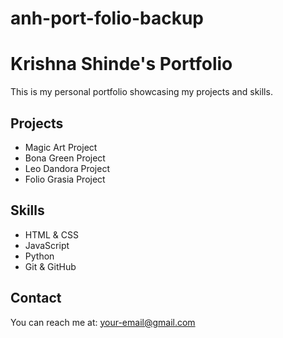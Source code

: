 # anh-port-folio-backup

# Krishna Shinde's Portfolio

This is my personal portfolio showcasing my projects and skills.

## Projects
- Magic Art Project
- Bona Green Project
- Leo Dandora Project
- Folio Grasia Project

## Skills
- HTML & CSS
- JavaScript
- Python
- Git & GitHub

## Contact
You can reach me at: your-email@gmail.com
